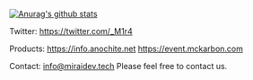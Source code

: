 [![Anurag's github stats](https://github-readme-stats.vercel.app/api?username=anuraghazra)](https://github.com/anuraghazra/github-readme-stats)

Twitter: https://twitter.com/_M1r4

Products:
https://info.anochite.net
https://event.mckarbon.com

Contact: info@miraidev.tech
Please feel free to contact us.
